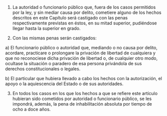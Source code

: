 1. La autoridad o funcionario público que, fuera de los casos permitidos por la ley, y sin mediar causa por delito, cometiere alguno de los hechos descritos en este Capítulo será castigado con las penas respectivamente previstas en éstos, en su mitad superior, pudiéndose llegar hasta la superior en grado.

2. Con las mismas penas serán castigados:

a) El funcionario público o autoridad que, mediando o no causa por delito, acordare, practicare o prolongare la privación de libertad de cualquiera y que no reconociese dicha privación de libertad o, de cualquier otro modo, ocultase la situación o paradero de esa persona privándola de sus derechos constitucionales o legales.

b) El particular que hubiera llevado a cabo los hechos con la autorización, el apoyo o la aquiescencia del Estado o de sus autoridades.

3. En todos los casos en los que los hechos a que se refiere este artículo hubieran sido cometidos por autoridad o funcionario público, se les impondrá, además, la pena de inhabilitación absoluta por tiempo de ocho a doce años.